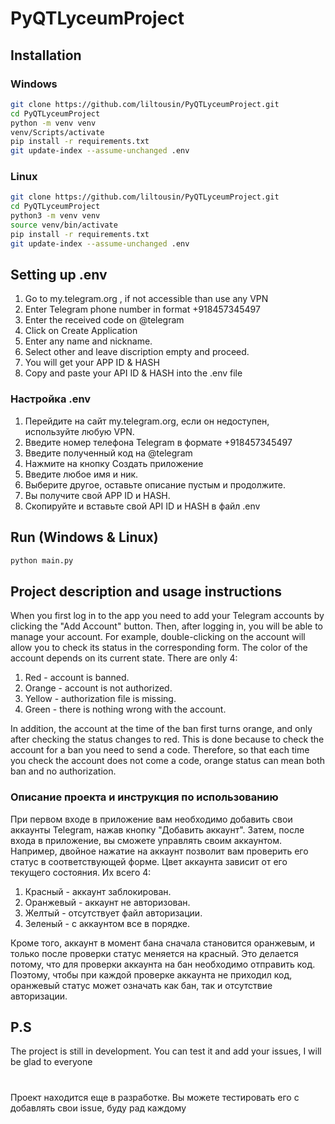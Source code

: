 # PyQTLyceumProject

## Installation
### Windows
```bash
git clone https://github.com/liltousin/PyQTLyceumProject.git
cd PyQTLyceumProject
python -m venv venv
venv/Scripts/activate
pip install -r requirements.txt
git update-index --assume-unchanged .env
```
### Linux 
```bash
git clone https://github.com/liltousin/PyQTLyceumProject.git
cd PyQTLyceumProject
python3 -m venv venv
source venv/bin/activate
pip install -r requirements.txt
git update-index --assume-unchanged .env
```
## Setting up .env
1. Go to my.telegram.org , if not accessible than use any VPN
2. Enter Telegram phone number in format +918457345497
3. Enter the received code on @telegram
4. Click on Create Application
5. Enter any name and nickname.
6. Select other and leave discription empty and proceed.
7. You will get your APP ID & HASH
9. Сopy and paste your API ID & HASH into the .env file

### Настройка .env
1. Перейдите на сайт my.telegram.org, если он недоступен, используйте любую VPN.
2. Введите номер телефона Telegram в формате +918457345497
3. Введите полученный код на @telegram
4. Нажмите на кнопку Создать приложение
5. Введите любое имя и ник.
6. Выберите другое, оставьте описание пустым и продолжите.
7. Вы получите свой APP ID и HASH.
8. Скопируйте и вставьте свой API ID и HASH в файл .env

## Run (Windows & Linux)
```bash
python main.py
```

## Project description and usage instructions
When you first log in to the app you need to add your Telegram accounts by clicking the "Add Account" button. Then, after logging in, you will be able to manage your account. For example, double-clicking on the account will allow you to check its status in the corresponding form. The color of the account depends on its current state. There are only 4:
1. Red - account is banned.
2. Orange - account is not authorized.
3. Yellow - authorization file is missing.
4. Green - there is nothing wrong with the account.

In addition, the account at the time of the ban first turns orange, and only after checking the status changes to red. This is done because to check the account for a ban you need to send a code. Therefore, so that each time you check the account does not come a code, orange status can mean both ban and no authorization.

### Описание проекта и инструкция по использованию
При первом входе в приложение вам необходимо добавить свои аккаунты Telegram, нажав кнопку "Добавить аккаунт". Затем, после входа в приложение, вы сможете управлять своим аккаунтом. Например, двойное нажатие на аккаунт позволит вам проверить его статус в соответствующей форме. Цвет аккаунта зависит от его текущего состояния. Их всего 4:

1. Красный - аккаунт заблокирован.
2. Оранжевый - аккаунт не авторизован.
3. Желтый - отсутствует файл авторизации.
4. Зеленый - с аккаунтом все в порядке.

Кроме того, аккаунт в момент бана сначала становится оранжевым, и только после проверки статус меняется на красный. Это делается потому, что для проверки аккаунта на бан необходимо отправить код. Поэтому, чтобы при каждой проверке аккаунта не приходил код, оранжевый статус может означать как бан, так и отсутствие авторизации.

## P.S
The project is still in development. You can test it and add your issues, I will be glad to everyone
#
Проект находится еще в разработке. Вы можете тестировать его с добавлять свои issue, буду рад каждому
